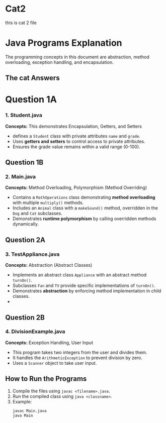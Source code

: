 # Cat2
this is cat 2 file
# Java Programs Explanation
The programming concepts in this document are abstraction, method overloading, exception handling, and encapsulation.


## The cat Answers 
# Question 1A
### 1. Student.java
**Concepts:** This demonstrates Encapsulation, Getters, and Setters  
- defines a `Student` class with private attributes `name` and `grade`.  
- Uses **getters and setters** to control access to private attributes.  
- Ensures the grade value remains within a valid range (0-100).


## Question 1B
### 2. Main.java
**Concepts:** Method Overloading, Polymorphism (Method Overriding)  
- Contains a `MathOperations` class demonstrating **method overloading** with multiple `multiply()` methods.  
- Includes an `Animal` class with a `makeSound()` method, overridden in the `Dog` and `Cat` subclasses.  
- Demonstrates **runtime polymorphism** by calling overridden methods dynamically.
 
## Question 2A
### 3. TestAppliance.java
**Concepts:** Abstraction (Abstract Classes)  
- Implements an abstract class `Appliance` with an abstract method `turnOn()`.  
- Subclasses `Fan` and `TV` provide specific implementations of `turnOn()`.  
- Demonstrates **abstraction** by enforcing method implementation in child classes.
- 
## Question 2B
### 4. DivisionExample.java
**Concepts:** Exception Handling, User Input  
- This program takes two integers from the user and divides them.  
- It handles the `ArithmeticException` to prevent division by zero.  
- Uses a `Scanner` object to take user input.   

## How to Run the Programs
1. Compile the files using `javac <filename>.java`.  
2. Run the compiled class using `java <classname>`.  
3. Example:  
   ```sh
   javac Main.java
   java Main
